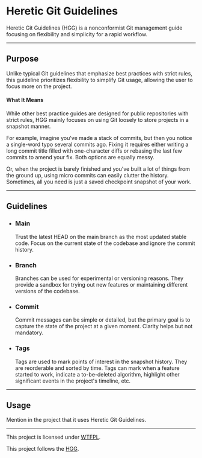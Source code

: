 # Heretic Git Guidelines

Heretic Git Guidelines (HGG) is a nonconformist Git management guide focusing on flexibility and simplicity for a rapid workflow.

---

## Purpose

Unlike typical Git guidelines that emphasize best practices with strict rules, this guideline prioritizes flexibility to simplify Git usage, allowing the user to focus more on the project.

#### What It Means

While other best practice guides are designed for public repositories with strict rules, HGG mainly focuses on using Git loosely to store projects in a snapshot manner.

For example, imagine you've made a stack of commits, but then you notice a single-word typo several commits ago. Fixing it requires either writing a long commit title filled with one-character diffs or rebasing the last few commits to amend your fix. Both options are equally messy.

Or, when the project is barely finished and you've built a lot of things from the ground up, using micro commits can easily clutter the history. Sometimes, all you need is just a saved checkpoint snapshot of your work.

---

## Guidelines

+ ### Main

	Trust the latest HEAD on the main branch as the most updated stable code. Focus on the current state of the codebase and ignore the commit history.

+ ### Branch

	Branches can be used for experimental or versioning reasons. They provide a sandbox for trying out new features or maintaining different versions of the codebase.

+ ### Commit

	Commit messages can be simple or detailed, but the primary goal is to capture the state of the project at a given moment. Clarity helps but not mandatory.

+ ### Tags

	Tags are used to mark points of interest in the snapshot history. They are reorderable and sorted by time. Tags can mark when a feature started to work, indicate a to-be-deleted algorithm, highlight other significant events in the project's timeline, etc.

---

## Usage

Mention in the project that it uses Heretic Git Guidelines.

---

This project is licensed under [WTFPL](http://wtfpl.net).

This project follows the [HGG](https://catmeowbyte.github.io/heretic_git_guidelines).
